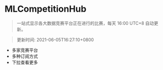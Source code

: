 # MLCompetitionHub

> 一站式显示各大数据竞赛平台正在进行的比赛，每天 16:00 UTC+8 自动更新。
  
> 更新时间: 2021-06-05T16:27:10+0800 

* 多家竞赛平台
* 多种订阅方式
* 下拉查看更多